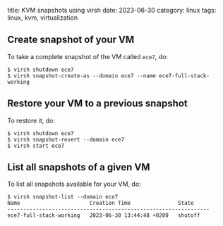 title: KVM snapshots using virsh
date: 2023-06-30
category: linux
tags: linux, kvm, virtualization

## Create snapshot of your VM

To take a complete snapshot of the VM called `ece7`, do:

```text
$ virsh shutdown ece7
$ virsh snapshot-create-as --domain ece7 --name ece7-full-stack-working
```

## Restore your VM to a previous snapshot

To restore it, do:

```text
$ virsh shutdown ece7
$ virsh snapshot-revert --domain ece7
$ virsh start ece7
```

## List all snapshots of a given VM

To list all snapshots available for your VM, do:

```text
$ virsh snapshot-list --domain ece7
Name                      Creation Time               State
----------------------------------------------------------------
ece7-full-stack-working   2023-06-30 13:44:48 +0200   shutoff
```




